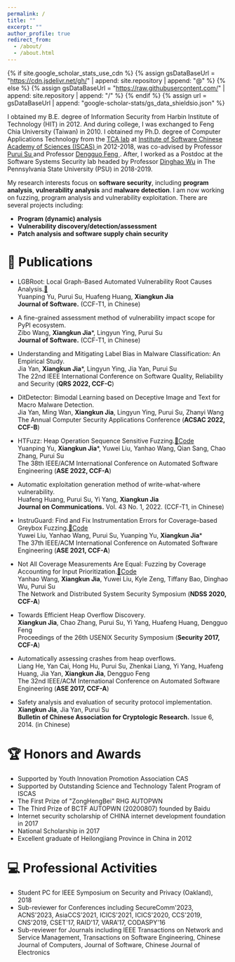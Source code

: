 ```yaml
---
permalink: /
title: ""
excerpt: ""
author_profile: true
redirect_from: 
  - /about/
  - /about.html
---
```


{% if site.google_scholar_stats_use_cdn %}
{% assign gsDataBaseUrl = "https://cdn.jsdelivr.net/gh/" | append: site.repository | append: "@" %}
{% else %}
{% assign gsDataBaseUrl = "https://raw.githubusercontent.com/" | append: site.repository | append: "/" %}
{% endif %}
{% assign url = gsDataBaseUrl | append: "google-scholar-stats/gs_data_shieldsio.json" %}

<span class='anchor' id='about-me'></span>
I obtained my B.E. degree of Information Security from Harbin Institute of Technology (HIT) in 2012. And during college, I was exchanged to Feng Chia University (Taiwan) in 2010.
I obtained my Ph.D. degree of Computer Applications Technology from the <a href="http://tca.iscas.ac.cn/">TCA lab</a> at <a href="http://english.is.cas.cn/"> Institute of Software Chinese Academy of Sciences (ISCAS) </a> in 2012-2018,
was co-advised by Professor <a href="https://dblp.org/pers/hd/s/Su:Purui"> Purui Su </a> and Professor <a href="https://dblp.uni-trier.de/pers/hd/f/Feng:Dengguo"> Dengguo Feng </a>. After, I worked as a Postdoc at the Software Systems Security lab headed by Professor <a href="https://faculty.ist.psu.edu/wu/">Dinghao Wu</a> in The Pennsylvania State University (PSU) in 2018-2019.<br>

<p>
My research interests focus on <b> software security</b>, including <b>program analysis</b>, <b>vulnerability analysis</b> and <b>malware detection</b>.
I am now working on fuzzing, program analysis and vulnerability exploitation. There are several projects including: 
</p>
<div>
<ul>
<li><b>Program (dynamic) analysis</b></li>                  
<li><b>Vulnerability discovery/detection/assessment</b></li>
<li><b>Patch analysis and software supply chain security</b></li>
</ul>
</div>


<!--# 🔥 News
- *2022.02*: &nbsp;🎉 -->

# 📝 Publications 

<!-- 2023 -->
- LGBRoot: Local Graph-Based Automated Vulnerability Root Causes Analysis.[📃]()<br>
Yuanping Yu, Purui Su, Huafeng Huang, **Xiangkun Jia**<br>
<b>Journal of Software.</b> (CCF-T1, in Chinese)<br>

- A fine-grained assessment method of vulnerability impact scope for PyPI ecosystem.[]()<br>
Zibo Wang, **Xiangkun Jia***, Lingyun Ying, Purui Su<br>
<b>Journal of Software.</b> (CCF-T1, in Chinese)<br>

<!-- 2022 --> 
- Understanding and Mitigating Label Bias in Malware Classification: An Empirical Study.[]()<br>
Jia Yan, **Xiangkun Jia***, Lingyun Ying, Jia Yan, Purui Su<br>
The 22nd IEEE International Conference on Software Quality, Reliability and Security (<b>QRS 2022, CCF-C</b>)<br>

- DitDetector: Bimodal Learning based on Deceptive Image and Text for Macro Malware Detection.<br>
Jia Yan, Ming Wan, **Xiangkun Jia**, Lingyun Ying, Purui Su, Zhanyi Wang<br>
The Annual Computer Security Applications Conference (<b>ACSAC 2022, CCF-B</b>)<br>

- HTFuzz: Heap Operation Sequence Sensitive Fuzzing.[📂Code](https://github.com/TCA-ISCAS/HTFuzz)<br>
Yuanping Yu, **Xiangkun Jia***, Yuwei Liu, Yanhao Wang, Qian Sang, Chao Zhang, Purui Su<br>
The 38th IEEE/ACM International Conference on Automated Software Engineering (<b>ASE 2022, CCF-A</b>)<br>


- Automatic exploitation generation method of write-what-where vulnerability.<br>
Huafeng Huang, Purui Su, Yi Yang, **Xiangkun Jia**<br>
<b>Journal on Communications.</b> Vol. 43 No. 1, 2022. (CCF-T1, in Chinese)<br>
<!-- 2022 --> 

<!-- 2021 -->
- InstruGuard: Find and Fix Instrumentation Errors for Coverage-based Greybox Fuzzing.[📂Code](https://github.com/TCA-ISCAS/InstruGuard)<br>
Yuwei Liu, Yanhao Wang, Purui Su, Yuanping Yu, **Xiangkun Jia***<br>
The 37th IEEE/ACM International Conference on Automated Software Engineering (<b>ASE 2021, CCF-A</b>)<br>

<!-- 2021 -->

<!-- 2020 --> 
- Not All Coverage Measurements Are Equal: Fuzzing by Coverage Accounting for Input Prioritization.[📂Code](https://github.com/TCA-ISCAS/TortoiseFuzz)<br>
Yanhao Wang, **Xiangkun Jia**, Yuwei Liu, Kyle Zeng, Tiffany Bao, Dinghao Wu, Purui Su<br>
The Network and Distributed System Security Symposium (<b>NDSS 2020, CCF-A</b>)<br>
<!-- 2020 --> 

<!-- phd --> 
- Towards Efficient Heap Overflow Discovery.<br>
**Xiangkun Jia**, Chao Zhang, Purui Su, Yi Yang, Huafeng Huang, Dengguo Feng<br>
Proceedings of the 26th USENIX Security Symposium (<b>Security 2017, CCF-A</b>)<br>

- Automatically assessing crashes from heap overflows.<br>
Liang He, Yan Cai, Hong Hu, Purui Su, Zhenkai Liang, Yi Yang, Huafeng Huang, Jia Yan, **Xiangkun Jia**, Dengguo Feng<br>
The 32nd IEEE/ACM International Conference on Automated Software Engineering (<b>ASE 2017, CCF-A</b>)<br>

- Safety analysis and evaluation of security protocol implementation.<br>
**Xiangkun Jia**, Jia Yan, Purui Su<br>
<b>Bulletin of Chinese Association for Cryptologic Research.</b> Issue 6, 2014. (in Chinese)<br>
<!-- phd --> 

# 🏆 Honors and Awards
- Supported by Youth Innovation Promotion Association CAS
- Supported by Outstanding Science and Technology Talent Program of ISCAS
- The First Prize of "ZongHengBei" RHG AUTOPWN
- The Third Prize of BCTF AUTOPWN (20200807) founded by Baidu
- Internet security scholarship of CHINA internet development foundation in 2017
- National Scholarship in 2017
- Excellent graduate of Heilongjiang Province in China in 2012


# 💻 Professional Activities
- Student PC for IEEE Symposium on Security and Privacy (Oakland), 2018
- Sub-reviewer for Conferences including SecureComm'2023, ACNS'2023, AsiaCCS'2021, ICICS'2021, ICICS'2020, CCS'2019, CNS'2019, CSET'17, RAID'17, VARA'17, CODASPY'16
- Sub-reviewer for Journals including IEEE Transactions on Network and Service Management, Transactions on Software Engineering, Chinese Journal of Computers, Journal of Software, Chinese Journal of Electronics